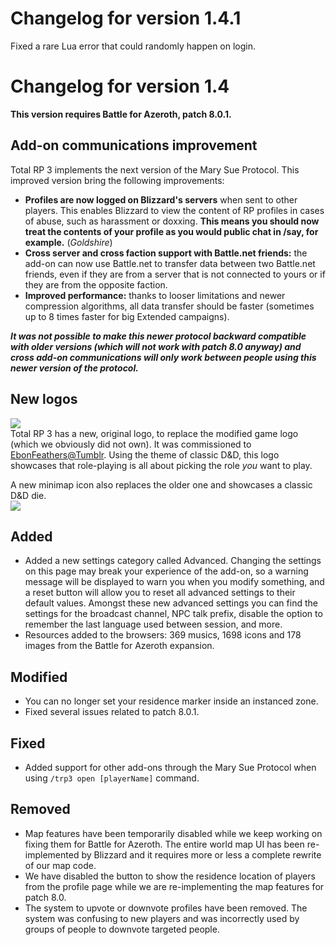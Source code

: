 # Changelog for version 1.4.1

Fixed a rare Lua error that could randomly happen on login.

# Changelog for version 1.4

**This version requires Battle for Azeroth, patch 8.0.1.**

## Add-on communications improvement
 
 Total RP 3 implements the next version of the Mary Sue Protocol. This improved version bring the following improvements:
 
- **Profiles are now logged on Blizzard's servers** when sent to other players. This enables Blizzard to view the content of RP profiles in cases of abuse, such as harassment or doxxing. **This means you should now treat the contents of your profile as you would public chat in /say, for example.** (_Goldshire_)
- **Cross server and cross faction support with Battle.net friends:** the add-on can now use Battle.net to transfer data between two Battle.net friends, even if they are from a server that is not connected to yours or if they are from the opposite faction.
- **Improved performance:** thanks to looser limitations and newer compression algorithms, all data transfer should be faster (sometimes up to 8 times faster for big Extended campaigns).
 
 **_It was not possible to make this newer protocol backward compatible with older versions (which will not work with patch 8.0 anyway) and cross add-on communications will only work between people using this newer version of the protocol._**

## New logos

![](http://totalrp3.info/documentation/TRP3_Logo_small.png)  
Total RP 3 has a new, original logo, to replace the modified game logo (which we obviously did not own). It was commissioned to [EbonFeathers@Tumblr](https://ebonfeathers.tumblr.com/). Using the theme of classic D&D, this logo showcases that role-playing is all about picking the role _you_ want to play.


A new minimap icon also replaces the older one and showcases a classic D&D die.  
![](https://www.dropbox.com/s/ri35tugtkj0g2c7/trp_icon.png?raw=1)

## Added

- Added a new settings category called Advanced. Changing the settings on this page may break your experience of the add-on, so a warning message will be displayed to warn you when you modify something, and a reset button will allow you to reset all advanced settings to their default values. Amongst these new advanced settings you can find the settings for the broadcast channel, NPC talk prefix, disable the option to remember the last language used between session, and more.
- Resources added to the browsers: 369 musics, 1698 icons and 178 images from the Battle for Azeroth expansion.

## Modified

- You can no longer set your residence marker inside an instanced zone.
- Fixed several issues related to patch 8.0.1.

## Fixed

- Added support for other add-ons through the Mary Sue Protocol when using `/trp3 open [playerName]` command.

## Removed

- Map features have been temporarily disabled while we keep working on fixing them for Battle for Azeroth. The entire world map UI has been re-implemented by Blizzard and it requires more or less a complete rewrite of our map code.
- We have disabled the button to show the residence location of players from the profile page while we are re-implementing the map features for patch 8.0.
- The system to upvote or downvote profiles have been removed. The system was confusing to new players and was incorrectly used by groups of people to downvote targeted people.
